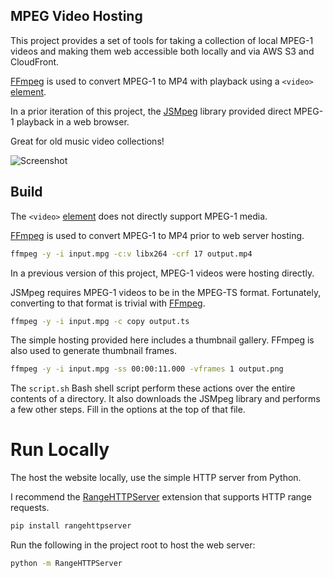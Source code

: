 ## MPEG Video Hosting

This project provides a set of tools for taking a collection of local MPEG-1 videos and making them
web accessible both locally and via AWS S3 and CloudFront.

[FFmpeg](https://www.ffmpeg.org/) is used to convert MPEG-1 to MP4
with playback using a `<video>` [element](https://developer.mozilla.org/en-US/docs/Web/HTML/Element/video).

In a prior iteration of this project, the [JSMpeg](https://jsmpeg.com/) library 
provided direct MPEG-1 playback in a web browser.

Great for old music video collections!

![Screenshot](screenshot.png)

## Build

The `<video>` [element](https://developer.mozilla.org/en-US/docs/Web/HTML/Element/video)
does not directly support MPEG-1 media. 

[FFmpeg](https://www.ffmpeg.org/) is used to convert MPEG-1 to MP4
prior to web server hosting.

```bash
ffmpeg -y -i input.mpg -c:v libx264 -crf 17 output.mp4
```

In a previous version of this project, MPEG-1 videos were hosting directly.

JSMpeg requires MPEG-1 videos to be in the MPEG-TS format.
Fortunately, converting to that format is trivial with [FFmpeg](https://www.ffmpeg.org/).

```bash
ffmpeg -y -i input.mpg -c copy output.ts
```

The simple hosting provided here includes a thumbnail gallery.
FFmpeg is also used to generate thumbnail frames.

```bash
ffmpeg -y -i input.mpg -ss 00:00:11.000 -vframes 1 output.png
```

The `script.sh` Bash shell script perform these actions over the entire contents of a directory.
It also downloads the JSMpeg library and performs a few other steps.
Fill in the options at the top of that file.

# Run Locally

The host the website locally, use the simple HTTP server from Python.

I recommend the [RangeHTTPServer](https://github.com/danvk/RangeHTTPServer) extension 
that supports HTTP range requests.

```bash
pip install rangehttpserver
```

Run the following in the project root to host the web server:

```bash
python -m RangeHTTPServer
```